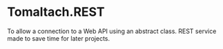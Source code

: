 # Tomaltach.REST
To allow a connection to a Web API using an abstract class. REST service made to save time for later projects.
